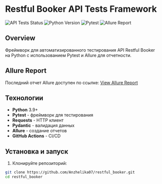 # Restful Booker API Tests Framework

![API Tests Status](https://github.com/Anzhelika07/restful_booker/actions/workflows/api-tests.yml/badge.svg)
![Python Version](https://img.shields.io/badge/python-3.9%20%7C%203.10%20%7C%203.11-blue)
![Pytest](https://img.shields.io/badge/pytest-7.4.0-green)
![Allure Report](https://img.shields.io/badge/Allure-Report-orange)

## Overview

Фреймворк для автоматизированного тестирования API Restful Booker на Python с использованием Pytest и Allure для отчетности.

## Allure Report

Последний отчет Allure доступен по ссылке: [View Allure Report](https://Anzhelika07.github.io/restful_booker/)

## Технологии

- **Python** 3.9+
- **Pytest** - фреймворк для тестирования
- **Requests** - HTTP клиент
- **Pydantic** - валидация данных
- **Allure** - создание отчетов
- **GitHub Actions** - CI/CD

## Установка и запуск

1. Клонируйте репозиторий:
```bash
git clone https://github.com/Anzhelika07/restful_booker.git
cd restful_booker
